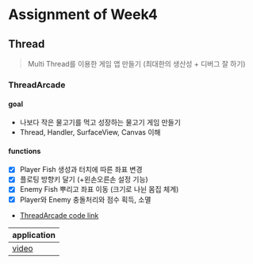 # Assignment of Week4

## Thread

> Multi Thread를 이용한 게임 앱 만들기 (최대한의 생산성 + 디버그 잘 하기)

### ThreadArcade

#### goal

* 나보다 작은 물고기를 먹고 성장하는 물고기 게임 만들기
* Thread, Handler, SurfaceView, Canvas 이해

#### functions

* [x] Player Fish 생성과 터치에 따른 좌표 변경
* [x] 플로팅 방향키 달기 (+왼손오른손 설정 기능)
* [x] Enemy Fish 뿌리고 좌표 이동 (크기로 나뉜 몸집 체계)
* [x] Player와 Enemy 충돌처리와 점수 획득, 소멸
* [ThreadArcade code link](https://github.com/yezji/RisingProgrammer/tree/main/Week4/ThreadArcade)

| application |
| ------------- |
| [video](https://github.com/yezji/RisingProgrammer/blob/main/Week4/Week4_Thread.mp4) |